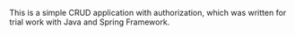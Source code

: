 This is a simple CRUD application with authorization, which was written for trial work with Java and Spring Framework.
